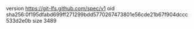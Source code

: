 version https://git-lfs.github.com/spec/v1
oid sha256:0f195dfabd699ff271299bdd5770267473801e56cde21b67f904dccc533d2e0b
size 3489
